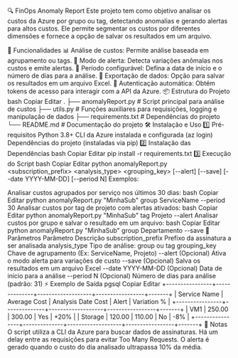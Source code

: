 🔍 FinOps Anomaly Report
Este projeto tem como objetivo analisar os custos da Azure por grupo ou tag, detectando anomalias e gerando alertas para altos custos. Ele permite segmentar os custos por diferentes dimensões e fornece a opção de salvar os resultados em um arquivo.

🚀 Funcionalidades
📊 Análise de custos: Permite análise baseada em agrupamento ou tags.
🔔 Modo de alerta: Detecta variações anômalas nos custos e emite alertas.
📅 Período configurável: Defina a data de início e o número de dias para a análise.
💾 Exportação de dados: Opção para salvar os resultados em um arquivo Excel.
🔐 Autenticação automática: Obtém tokens de acesso para interagir com a API da Azure.
📦 Estrutura do Projeto
bash
Copiar
Editar
.
├── anomalyReport.py      # Script principal para análise de custos
├── utils.py              # Funções auxiliares para requisições, logging e manipulação de dados
├── requirements.txt      # Dependências do projeto
└── README.md             # Documentação do projeto
🛠️ Instalação e Uso
1️⃣ Pré-requisitos
Python 3.8+
CLI da Azure instalada e configurada (az login)
Dependências do projeto (instaladas via pip)
2️⃣ Instalação das Dependências
bash
Copiar
Editar
pip install -r requirements.txt
3️⃣ Execução do Script
bash
Copiar
Editar
python anomalyReport.py <subscription_prefix> <analysis_type> <grouping_key> [--alert] [--save] [--date YYYY-MM-DD] [--period N]
Exemplos:

Analisar custos agrupados por serviço nos últimos 30 dias:
bash
Copiar
Editar
python anomalyReport.py "MinhaSub" group ServiceName --period 30
Analisar custos por tag de projeto com alertas ativados:
bash
Copiar
Editar
python anomalyReport.py "MinhaSub" tag Projeto --alert
Analisar custos por grupo e salvar o resultado em um arquivo:
bash
Copiar
Editar
python anomalyReport.py "MinhaSub" group Departamento --save
📌 Parâmetros
Parâmetro	Descrição
subscription_prefix	Prefixo da assinatura a ser analisada
analysis_type	Tipo de análise: group ou tag
grouping_key	Chave de agrupamento (Ex: ServiceName, Projeto)
--alert	(Opcional) Ativa o modo alerta para variações de custo
--save	(Opcional) Salva os resultados em um arquivo Excel
--date YYYY-MM-DD	(Opcional) Data de início para a análise
--period N	(Opcional) Número de dias para análise (padrão: 31)
⚡ Exemplo de Saída
pgsql
Copiar
Editar
+----------------+--------------+-------------------+-----------------+-------+
| Service Name   | Average Cost | Analysis Date Cost | Alert | Variation % |
+----------------+--------------+-------------------+-----------------+-------+
| VM1           | 250.00       | 300.00            | Yes   | +20%        |
| Storage       | 120.00       | 110.00            | No    | -8%         |
+----------------+--------------+-------------------+-----------------+-------+
📝 Notas
O script utiliza a CLI da Azure para buscar dados de assinaturas.
Há um delay entre as requisições para evitar Too Many Requests.
O alerta é gerado quando o custo do dia analisado ultrapassa 10% da média.
